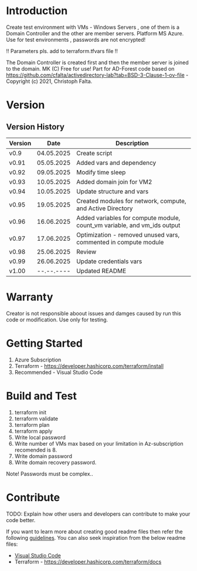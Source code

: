 # Introduction 
  Create test environment with VMs - Windows Servers , one of them is a Domain Controller and the other are 
  member servers. Platform MS Azure.
  Use for test environments , passwords are not encrypted!
  
  !! Parameters pls. add to terraform.tfvars file !!
  
  The Domain Controller is created first and then the member server is joined to the domain.
  MK (C) Free for use! Part for AD-Forest code based on https://github.com/cfalta/activedirectory-lab?tab=BSD-3-Clause-1-ov-file - Copyright (c) 2021, Christoph Falta.

# Version
## Version History

| Version | Date       | Description                                                                 |
|---------|------------|-----------------------------------------------------------------------------|
| v0.9    | 04.05.2025 | Create script                                                              |
| v0.91   | 05.05.2025 | Added vars and dependency                                                  |
| v0.92   | 09.05.2025 | Modify time sleep                                                         |
| v0.93   | 10.05.2025 | Added domain join for VM2                                                 |
| v0.94   | 10.05.2025 | Update structure and vars                                                 |
| v0.95   | 19.05.2025 | Created modules for network, compute, and Active Directory                |
| v0.96   | 16.06.2025 | Added variables for compute module, count_vm variable, and vm_ids output  |
| v0.97   | 17.06.2025 | Optimization - removed unused vars, commented in compute module           |
| v0.98   | 25.06.2025 | Review                                                                    |
| v0.99   | 26.06.2025 | Update credentials vars                                                   |
| v1.00   | --.--.---- | Updated README                                                            |


# Warranty 
Creator is not responsible aboout issues and damges caused by run this code or modification. Use only for testing.

# Getting Started
1. Azure Subscription
2. Terraform - https://developer.hashicorp.com/terraform/install
3. Recommended - Visual Studio Code


# Build and Test
1. terraform init
2. terraform validate
3. terraform plan
4. terraform apply
5. Write local password
6. Write number of VMs max based on your limitation in Az-subscription recomended is 8.
7. Write domain password
8. Write domain recovery password.

Note! Passwords must be complex..


# Contribute
TODO: Explain how other users and developers can contribute to make your code better. 

If you want to learn more about creating good readme files then refer the following [guidelines](https://docs.microsoft.com/en-us/azure/devops/repos/git/create-a-readme?view=azure-devops). You can also seek inspiration from the below readme files:
- [Visual Studio Code](https://github.com/Microsoft/vscode)
- Terraform - https://developer.hashicorp.com/terraform/docs
